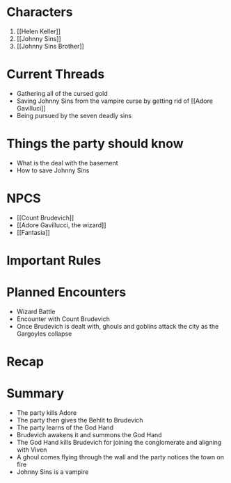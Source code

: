 # Characters
1. [[Helen Keller]]
3. [[Johnny Sins]]
4. [[Johnny Sins Brother]]

# Current Threads
- Gathering all of the cursed gold
- Saving Johnny Sins from the vampire curse by getting rid of [[Adore Gavilluci]] 
- Being pursued by the seven deadly sins

# Things the party should know
- What is the deal with the basement
- How to save Johnny Sins

# NPCS
- [[Count Brudevich]]
- [[Adore Gavillucci, the wizard]]
- [[Fantasia]]

# Important Rules

# Planned Encounters
- Wizard Battle
- Encounter with Count Brudevich
- Once Brudevich is dealt with, ghouls and goblins attack the city as the Gargoyles collapse 
# Recap

# Summary
- The party kills Adore
- The party then gives the Behlit to Brudevich
- The party learns of the God Hand
- Brudevich awakens it and summons the God Hand
- The God Hand kills Brudevich for joining the conglomerate and aligning with Viven
- A ghoul comes flying through the wall and the party notices the town on fire
- Johnny Sins is a vampire